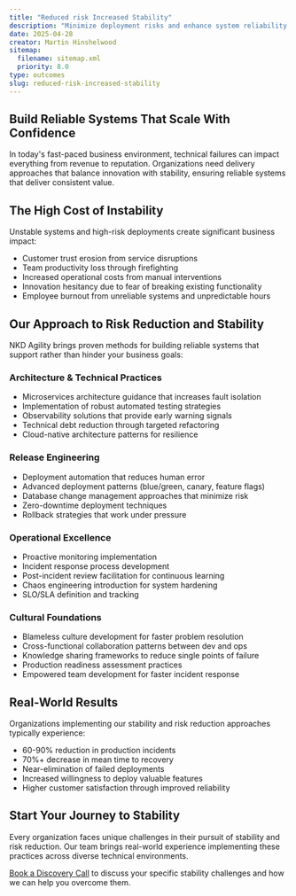 ```yaml
---
title: "Reduced risk Increased Stability"
description: "Minimize deployment risks and enhance system reliability through advanced engineering practices and proactive management strategies."
date: 2025-04-28
creator: Martin Hinshelwood
sitemap:
  filename: sitemap.xml
  priority: 8.0
type: outcomes
slug: reduced-risk-increased-stability
---
```


## Build Reliable Systems That Scale With Confidence

In today's fast-paced business environment, technical failures can impact everything from revenue to reputation. Organizations need delivery approaches that balance innovation with stability, ensuring reliable systems that deliver consistent value.

## The High Cost of Instability

Unstable systems and high-risk deployments create significant business impact:

- Customer trust erosion from service disruptions
- Team productivity loss through firefighting
- Increased operational costs from manual interventions
- Innovation hesitancy due to fear of breaking existing functionality
- Employee burnout from unreliable systems and unpredictable hours

## Our Approach to Risk Reduction and Stability

NKD Agility brings proven methods for building reliable systems that support rather than hinder your business goals:

### Architecture & Technical Practices

- Microservices architecture guidance that increases fault isolation
- Implementation of robust automated testing strategies
- Observability solutions that provide early warning signals
- Technical debt reduction through targeted refactoring
- Cloud-native architecture patterns for resilience

### Release Engineering

- Deployment automation that reduces human error
- Advanced deployment patterns (blue/green, canary, feature flags)
- Database change management approaches that minimize risk
- Zero-downtime deployment techniques
- Rollback strategies that work under pressure

### Operational Excellence

- Proactive monitoring implementation
- Incident response process development
- Post-incident review facilitation for continuous learning
- Chaos engineering introduction for system hardening
- SLO/SLA definition and tracking

### Cultural Foundations

- Blameless culture development for faster problem resolution
- Cross-functional collaboration patterns between dev and ops
- Knowledge sharing frameworks to reduce single points of failure
- Production readiness assessment practices
- Empowered team development for faster incident response

## Real-World Results

Organizations implementing our stability and risk reduction approaches typically experience:

- 60-90% reduction in production incidents
- 70%+ decrease in mean time to recovery
- Near-elimination of failed deployments
- Increased willingness to deploy valuable features
- Higher customer satisfaction through improved reliability

## Start Your Journey to Stability

Every organization faces unique challenges in their pursuit of stability and risk reduction. Our team brings real-world experience implementing these practices across diverse technical environments.

[Book a Discovery Call](#) to discuss your specific stability challenges and how we can help you overcome them.
